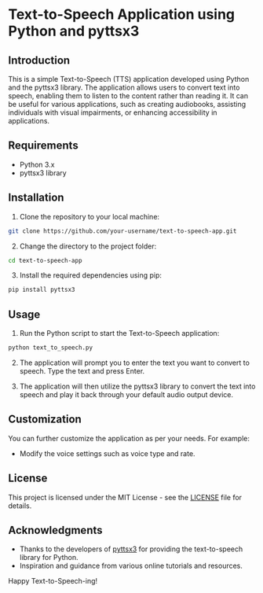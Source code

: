 # Text-to-Speech Application using Python and pyttsx3

## Introduction

This is a simple Text-to-Speech (TTS) application developed using Python and the pyttsx3 library. The application allows users to convert text into speech, enabling them to listen to the content rather than reading it. It can be useful for various applications, such as creating audiobooks, assisting individuals with visual impairments, or enhancing accessibility in applications.

## Requirements

- Python 3.x
- pyttsx3 library

## Installation

1. Clone the repository to your local machine:

```bash
git clone https://github.com/your-username/text-to-speech-app.git
```

2. Change the directory to the project folder:

```bash
cd text-to-speech-app
```

3. Install the required dependencies using pip:

```bash
pip install pyttsx3
```

## Usage

1. Run the Python script to start the Text-to-Speech application:

```bash
python text_to_speech.py
```

2. The application will prompt you to enter the text you want to convert to speech. Type the text and press Enter.

3. The application will then utilize the pyttsx3 library to convert the text into speech and play it back through your default audio output device.

## Customization

You can further customize the application as per your needs. For example:

- Modify the voice settings such as voice type and rate.

## License

This project is licensed under the MIT License - see the [LICENSE](LICENSE) file for details.

## Acknowledgments

- Thanks to the developers of [pyttsx3](https://pypi.org/project/pyttsx3/) for providing the text-to-speech library for Python.
- Inspiration and guidance from various online tutorials and resources.

Happy Text-to-Speech-ing!
